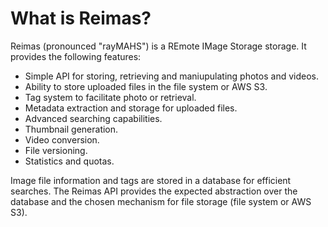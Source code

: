 # What is Reimas?
Reimas (pronounced "rayMAHS") is a REmote IMage Storage storage.  It provides the following features:

* Simple API for storing, retrieving and maniupulating photos and videos.
* Ability to store uploaded files in the file system or AWS S3.
* Tag system to facilitate photo or retrieval.
* Metadata extraction and storage for uploaded files.
* Advanced searching capabilities.
* Thumbnail generation.
* Video conversion.
* File versioning.
* Statistics and quotas.

Image file information and tags are stored in a database for efficient searches.  The Reimas API provides the expected abstraction over the database and the chosen mechanism for file storage (file system or AWS S3).

